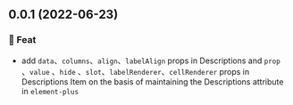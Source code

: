 ## 0.0.1 (2022-06-23)

### 🎫 Feat

- add `data`、`columns`、`align`、`labelAlign` props in Descriptions and `prop` 、`value` 、`hide` 、`slot`、`labelRenderer`、`cellRenderer` props in Descriptions Item on the basis of maintaining the Descriptions attribute in `element-plus`